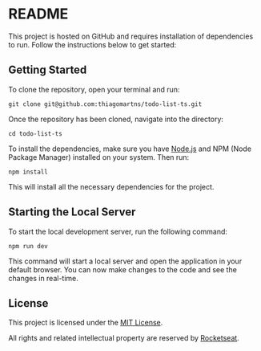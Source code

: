 # README

This project is hosted on GitHub and requires installation of dependencies to run. Follow the instructions below to get started:

## Getting Started

To clone the repository, open your terminal and run:

```
git clone git@github.com:thiagomartns/todo-list-ts.git
```

Once the repository has been cloned, navigate into the directory:

```
cd todo-list-ts
```

To install the dependencies, make sure you have [Node.js](https://nodejs.org/) and NPM (Node Package Manager) installed on your system. Then run:

```
npm install
```

This will install all the necessary dependencies for the project.

## Starting the Local Server

To start the local development server, run the following command:

```
npm run dev
```

This command will start a local server and open the application in your default browser. You can now make changes to the code and see the changes in real-time.

## License

This project is licensed under the [MIT License](LICENSE).

All rights and related intellectual property are reserved by [Rocketseat](https://www.rocketseat.com.br/).
